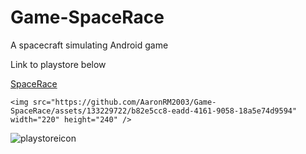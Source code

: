 # Game-SpaceRace
A spacecraft simulating Android game

Link to playstore below

[SpaceRace](https://play.google.com/store/apps/details?id=com.DefaultCompany.SpaceRace)


    <img src="https://github.com/AaronRM2003/Game-SpaceRace/assets/133229722/b82e5cc8-eadd-4161-9058-18a5e74d9594" width="220" height="240" />



![playstoreicon](https://github.com/AaronRM2003/Game-SpaceRace/assets/133229722/b82e5cc8-eadd-4161-9058-18a5e74d9594)

